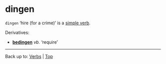 # dingen

`dingen` ‘hire (for a crime)’ is a [simple verb](../../simpleVerbs.md).

Derivatives:
- **[bedingen](../../b/be/bedingen.md)** *vb.* ‘require’

----

Back up to: [Verbs](../../index.md) | [Top](../../../index.md)
